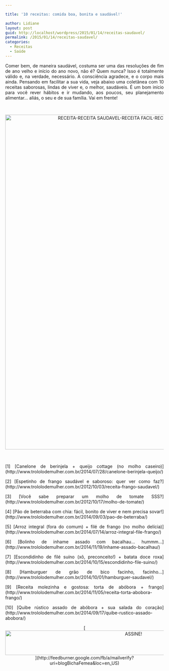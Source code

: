 ```yaml
---

title: '10 receitas: comida boa, bonita e saudável!'

author: Lidiane
layout: post
guid: http://localhost/wordpress/2015/01/14/receitas-saudavel/
permalink: /2015/01/14/receitas-saudavel/
categories:
  - Receitas
  - Saúde
---
```

<p align="justify">
  Comer bem, de maneira saudável, costuma ser uma das resoluções de fim de ano velho e início do ano novo, não é? Quem nunca? Isso é totalmente válido e, na verdade, necessário. A consciência agradece, e o corpo mais ainda. Pensando em facilitar a sua vida, veja abaixo uma coletânea com 10 receitas saborosas, lindas de viver e, o melhor, saudáveis. É um bom início para você rever hábitos e ir mudando, aos poucos, seu planejamento alimentar… aliás, o seu e de sua família. Vai em frente!
</p>

&nbsp;

<p align="center">
  <a href="http://www.trololodemulher.com.br/blog/wp-content/uploads/2014/12/RECEITA-RECEITA-SAUDAVEL-RECEITA-FACIL-RECEITA-PRATICA-SAUDE.png"><img class="alignnone size-full wp-image-10682" src="http://www.trololodemulher.com.br/blog/wp-content/uploads/2014/12/RECEITA-RECEITA-SAUDAVEL-RECEITA-FACIL-RECEITA-PRATICA-SAUDE.png" alt="RECEITA-RECEITA SAUDAVEL-RECEITA FACIL-RECEITA PRATICA-SAUDE" width="800" height="1065" /></a>
</p>

&nbsp;

<p align="justify">
  [1] [Canelone de berinjela + queijo cottage (no molho caseiro)](http://www.trololodemulher.com.br/2014/07/28/canelone-berinjela-queijo/) 
</p>

<p align="justify">
  [2] [Espetinho de frango saudável e saboroso: quer ver como faz?](http://www.trololodemulher.com.br/2012/10/03/receita-frango-saudavel/) 
</p>

<p align="justify">
  [3] [Você sabe preparar um molho de tomate SSS?](http://www.trololodemulher.com.br/2012/10/17/molho-de-tomate/) 
</p>

<p align="justify">
  [4] [Pão de beterraba com chia: fácil, bonito de viver e nem precisa sovar!](http://www.trololodemulher.com.br/2014/09/03/pao-de-beterraba/) 
</p>

<p align="justify">
  [5] [Arroz integral (fora do comum) + filé de frango (no molho delícia)](http://www.trololodemulher.com.br/2014/07/14/arroz-integral-file-frango/) 
</p>

<p align="justify">
  [6] [Bolinho de inhame assado com bacalhau… hummm…](http://www.trololodemulher.com.br/2014/11/19/inhame-assado-bacalhau/) 
</p>

<p align="justify">
  [7] [Escondidinho de filé suíno (xô, preconceito!) + batata doce roxa](http://www.trololodemulher.com.br/2014/10/15/escondidinho-file-suino/) 
</p>

<p align="justify">
  [8] [Hamburguer de grão de bico facinho, facinho…](http://www.trololodemulher.com.br/2014/10/01/hamburguer-saudavel/) 
</p>

<p align="justify">
  [9] [Receita molezinha e gostosa: torta de abóbora + frango](http://www.trololodemulher.com.br/2014/11/05/receita-torta-abobora-frango/) 
</p>

<p align="justify">
  [10] [Quibe rústico assado de abóbora + sua salada do coração](http://www.trololodemulher.com.br/2014/09/17/quibe-rustico-assado-abobora/) 
</p>

<p align="center">
  [<img class="alignnone size-full wp-image-10439" src="http://www.trololodemulher.com.br/blog/wp-content/uploads/2014/09/ASSINE.png" alt="ASSINE!" width="800" height="78" />](http://feedburner.google.com/fb/a/mailverify?uri=blogBichaFemea&loc=en_US) 
</p>

<p align="center">